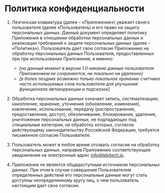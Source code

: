 # Политика конфиденциальности

1. Лезгинская клавиатура (далее – «Приложение») уважает своего пользователя (далее «Пользователь) и его право на защиту персональных данных. Данный документ определяет политику Приложения в отношении обработки персональных данных и реализации требований к защите персональных данных (далее – «Политика»). Пользователь дает свое согласие Приложению на обработку персональных данных Пользователя, предоставленных при при использовании Приложения, а именно: 
    - _[на данный момент в версии 1.0 никакие данные пользователя Приложением не сохраняются, ни локально ни удаленно]_
    - _[в более поздних возможно только локальное хранение счетчика часто используемых слов пользователя для улучшения функционала автокоррекции и подсказок]_
2. Обработка персональных данных означает запись, систематизацию, накопление, хранение, уточнение (обновление, изменение), извлечение, использование, передачу (распространение, предоставление, доступ), обезличивание, блокирование, удаление, уничтожение персональных данных, не подпадающих под специальные категории, на обработку которых, согласно действующему законодательству Российской Федерации, требуется письменное согласие Пользователя.

3. Пользователь может в любое время отозвать согласие на обработку персональных данных, направив Приложению соответствующее уведомление на электронный адрес info@lekitech.io.

4. Приложение не является общедоступным источником персональных данных. При этом в случае совершения Пользователем определенных действий его персональные данные могут стать доступны неопределенному кругу лиц, о чем пользователь настоящим дает свое согласие.
